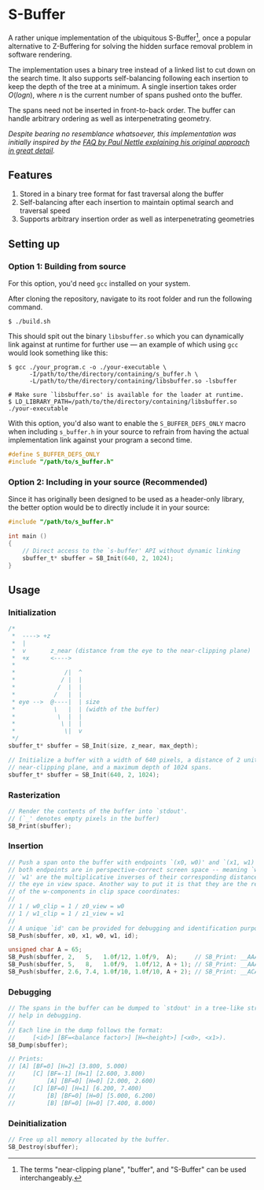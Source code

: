 # S-Buffer

A rather unique implementation of the ubiquitous S-Buffer[^1], once a popular
alternative to Z-Buffering for solving the hidden surface removal problem in
software rendering.

The implementation uses a binary tree instead of a linked list to cut down on
the search time. It also supports self-balancing following each insertion to
keep the depth of the tree at a minimum. A single insertion takes order
$O(log n)$, where $n$ is the current number of spans pushed onto the buffer.

The spans need not be inserted in front-to-back order. The buffer can handle
arbitrary ordering as well as interpenetrating geometry.

_Despite bearing no resemblance whatsoever, this implementation was initially
inspired by the [FAQ by Paul Nettle explaining his original approach in great
detail](https://www.gamedev.net/articles/programming/graphics/s-buffer-faq-r668/)._

## Features

1. Stored in a binary tree format for fast traversal along the buffer
2. Self-balancing after each insertion to maintain optimal search and traversal
   speed
3. Supports arbitrary insertion order as well as interpenetrating geometries

## Setting up

### Option 1: Building from source

For this option, you'd need `gcc` installed on your system.

After cloning the repository, navigate to its root folder and run the following
command.

```shell
$ ./build.sh
```

This should spit out the binary `libsbuffer.so` which you can dynamically link
against at runtime for further use — an example of which using `gcc` would look
something like this:

```shell
$ gcc ./your_program.c -o ./your-executable \
      -I/path/to/the/directory/containing/s_buffer.h \
      -L/path/to/the/directory/containing/libsbuffer.so -lsbuffer

# Make sure `libsbuffer.so' is available for the loader at runtime.
$ LD_LIBRARY_PATH=/path/to/the/directory/containing/libsbuffer.so ./your-executable
```

With this option, you'd also want to enable the `S_BUFFER_DEFS_ONLY` macro when
including `s_buffer.h` in your source to refrain from having the actual
implementation link against your program a second time.

```c
#define S_BUFFER_DEFS_ONLY
#include "/path/to/s_buffer.h"
```

### Option 2: Including in your source (Recommended)

Since it has originally been designed to be used as a header-only library, the
better option would be to directly include it in your source:

```c
#include "/path/to/s_buffer.h"

int main ()
{
    // Direct access to the `s-buffer' API without dynamic linking
    sbuffer_t* sbuffer = SB_Init(640, 2, 1024);
}
```

## Usage

### Initialization

```c
/*
 *  ----> +z
 *  |
 *  v       z_near (distance from the eye to the near-clipping plane)
 *  +x      <---->
 *
 *              /|  ^
 *             / |  |
 *            /  |  |
 *           /   |  |
 * eye -->  @----|  | size
 *           \   |  | (width of the buffer)
 *            \  |  |
 *             \ |  |
 *              \|  v
 */
sbuffer_t* sbuffer = SB_Init(size, z_near, max_depth);

// Initialize a buffer with a width of 640 pixels, a distance of 2 units to the
// near-clipping plane, and a maximum depth of 1024 spans.
sbuffer_t* sbuffer = SB_Init(640, 2, 1024);
```

### Rasterization

```c
// Render the contents of the buffer into `stdout'.
// (`_' denotes empty pixels in the buffer)
SB_Print(sbuffer);
```

### Insertion

```c
// Push a span onto the buffer with endpoints `(x0, w0)' and `(x1, w1)' where
// both endpoints are in perspective-correct screen space -- meaning `w0' and
// `w1' are the multiplicative inverses of their corresponding distances from
// the eye in view space. Another way to put it is that they are the reciprocals
// of the w-components in clip space coordinates:
//
// 1 / w0_clip = 1 / z0_view = w0
// 1 / w1_clip = 1 / z1_view = w1
//
// A unique `id' can be provided for debugging and identification purposes.
SB_Push(sbuffer, x0, x1, w0, w1, id);

unsigned char A = 65;
SB_Push(sbuffer, 2,   5,   1.0f/12, 1.0f/9,  A);     // SB_Print: __AAA_____
SB_Push(sbuffer, 5,   8,   1.0f/9,  1.0f/12, A + 1); // SB_Print: __AAABBB__
SB_Push(sbuffer, 2.6, 7.4, 1.0f/10, 1.0f/10, A + 2); // SB_Print: __ACABCB__
```

### Debugging

```c
// The spans in the buffer can be dumped to `stdout' in a tree-like structure to
// help in debugging.
//
// Each line in the dump follows the format:
//     [<id>] [BF=<balance factor>] [H=<height>] [<x0>, <x1>).
SB_Dump(sbuffer);

// Prints:
// [A] [BF=0] [H=2] [3.800, 5.000)
//     [C] [BF=-1] [H=1] [2.600, 3.800)
//         [A] [BF=0] [H=0] [2.000, 2.600)
//     [C] [BF=0] [H=1] [6.200, 7.400)
//         [B] [BF=0] [H=0] [5.000, 6.200)
//         [B] [BF=0] [H=0] [7.400, 8.000)
```

### Deinitialization

```c
// Free up all memory allocated by the buffer.
SB_Destroy(sbuffer);
```

[^1]: The terms "near-clipping plane", "buffer", and "S-Buffer" can be used
      interchangeably.
